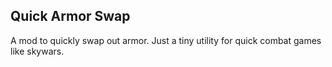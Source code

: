 ## Quick Armor Swap

A mod to quickly swap out armor. Just a tiny utility for quick combat games like skywars.